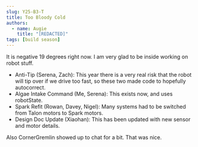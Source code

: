 ```yaml
---
slug: Y25-B3-T
title: Too Bloody Cold
authors:
  - name: Augie
    title: "[REDACTED]"
tags: [build season]
---
```

It is negative 19 degrees right now. I am very glad to be inside working on robot stuff.
* Anti-Tip (Serena, Zach): This year there is a very real risk that the robot will tip over if we drive too fast, so these two made code to hopefully autocorrect. 
* Algae Intake Command (Me, Serena): This exists now, and uses robotState.
* Spark Refit (Rowan, Davey, Nigel): Many systems had to be switched from Talon motors to Spark motors.
* Design Doc Update (Xiaohan): This has been updated with new sensor and motor details. 

Also CornerGremlin showed up to chat for a bit. That was nice. 

